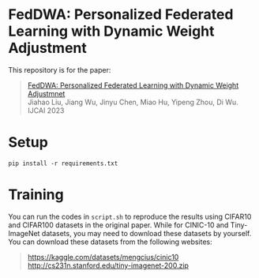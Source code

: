 # FedDWA: Personalized Federated Learning with Dynamic Weight Adjustment
This repository is for the paper:
> [FedDWA: Personalized Federated Learning with Dynamic Weight Adjustmnet](https://ijcai.org/proceedings/2023/444)\
Jiahao Liu, Jiang Wu, Jinyu Chen, Miao Hu, Yipeng Zhou, Di Wu.\
IJCAI 2023

# Setup
``
pip install -r requirements.txt
``

# Training 
You can run the codes in `script.sh` to reproduce the results using CIFAR10 and CIFAR100 datasets
in the original paper.
While for CINIC-10 and Tiny-ImageNet datasets, you may need to download these datasets
by yourself. You can download these datasets from the following websites:
> https://kaggle.com/datasets/mengcius/cinic10 \
http://cs231n.stanford.edu/tiny-imagenet-200.zip
